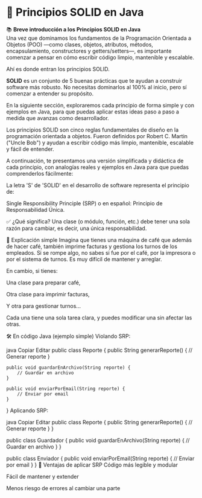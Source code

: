 # 📘 Principios SOLID en Java

📚 **Breve introducción a los Principios SOLID en Java**  
Una vez que dominamos los fundamentos de la Programación Orientada a Objetos (POO) —como clases, objetos, atributos, métodos, encapsulamiento, constructores y getters/setters—, es importante comenzar a pensar en cómo escribir código limpio, mantenible y escalable.

Ahí es donde entran los principios SOLID.

**SOLID** es un conjunto de 5 buenas prácticas que te ayudan a construir software más robusto. No necesitas dominarlos al 100% al inicio, pero sí comenzar a entender su propósito.

En la siguiente sección, exploraremos cada principio de forma simple y con ejemplos en Java, para que puedas aplicar estas ideas paso a paso a medida que avanzas como desarrollador.

Los principios SOLID son cinco reglas fundamentales de diseño en la programación orientada a objetos. Fueron definidos por Robert C. Martin ("Uncle Bob") y ayudan a escribir código más limpio, mantenible, escalable y fácil de entender.

A continuación, te presentamos una versión simplificada y didáctica de cada principio, con analogías reales y ejemplos en Java para que puedas comprenderlos fácilmente:


La letra 'S' de 'SOLID' en el desarrollo de software representa el principio de:

Single Responsibility Principle (SRP)
o en español: Principio de Responsabilidad Única.

✅ ¿Qué significa?
Una clase (o módulo, función, etc.) debe tener una sola razón para cambiar, es decir, una única responsabilidad.

📌 Explicación simple
Imagina que tienes una máquina de café que además de hacer café, también imprime facturas y gestiona los turnos de los empleados. Si se rompe algo, no sabes si fue por el café, por la impresora o por el sistema de turnos. Es muy difícil de mantener y arreglar.

En cambio, si tienes:

Una clase para preparar café,

Otra clase para imprimir facturas,

Y otra para gestionar turnos...

Cada una tiene una sola tarea clara, y puedes modificar una sin afectar las otras.

🛠️ En código Java (ejemplo simple)
Violando SRP:

java
Copiar
Editar
public class Reporte {
    public String generarReporte() {
        // Generar reporte
    }

    public void guardarEnArchivo(String reporte) {
        // Guardar en archivo
    }

    public void enviarPorEmail(String reporte) {
        // Enviar por email
    }
}
Aplicando SRP:

java
Copiar
Editar
public class Reporte {
    public String generarReporte() {
        // Generar reporte
    }
}

public class Guardador {
    public void guardarEnArchivo(String reporte) {
        // Guardar en archivo
    }
}

public class Enviador {
    public void enviarPorEmail(String reporte) {
        // Enviar por email
    }
}
🧠 Ventajas de aplicar SRP
Código más legible y modular

Fácil de mantener y extender

Menos riesgo de errores al cambiar una parte
